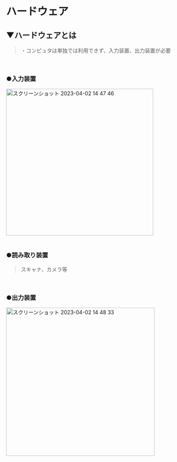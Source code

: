# ハードウェア

## ▼ハードウェアとは
>・コンピュタは単独では利用できず、入力装置、出力装置が必要<br>
<br>

### ●入力装置
<img width="397" alt="スクリーンショット 2023-04-02 14 47 46" src="https://user-images.githubusercontent.com/81621944/229334112-9df2da89-bdb7-43fa-9540-5c4fc5a8c3e7.png"><br>
<br>

### ●読み取り装置
>スキャナ、カメラ等<br>
<br>

### ●出力装置
<img width="401" alt="スクリーンショット 2023-04-02 14 48 33" src="https://user-images.githubusercontent.com/81621944/229334157-044f1360-5a90-4501-a907-3760f1f852c9.png"><br>
<br>

